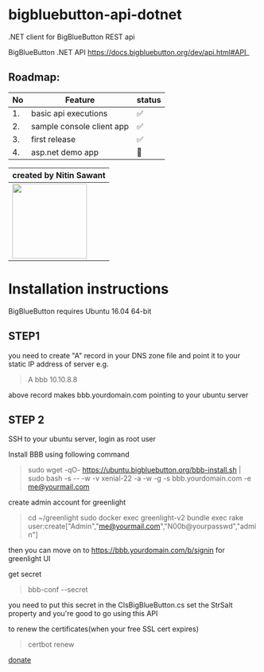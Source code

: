 # bigbluebutton-api-dotnet
.NET client for BigBlueButton REST api

BigBlueButton .NET API
https://docs.bigbluebutton.org/dev/api.html#API_

## Roadmap:
| No | Feature      | status |
|----|---------------------------|---|
| 1. | basic api executions      | ✅ |
| 2. | sample console client app | ✅ |
| 3. | first release             | ✅ |
| 4. | asp.net demo app          | 🚧 |

| created by Nitin Sawant  |
|------------|
| <img src="https://www.google.com/a/cpanel/nitinsawant.com/images/logo.gif?service=google_gsuite" width="150"> |


# Installation instructions
BigBlueButton requires Ubuntu 16.04 64-bit
## STEP1
you need to create "A" record in your DNS zone file and point it to your static IP address of server
e.g. 
> A  bbb  10.10.8.8

above record makes bbb.yourdomain.com pointing to your ubuntu server

## STEP 2
SSH to your ubuntu server, login as root user

Install BBB using following command
> sudo wget -qO- https://ubuntu.bigbluebutton.org/bbb-install.sh | sudo bash -s -- -w -v xenial-22 -a -w -g -s bbb.yourdomain.com -e me@yourmail.com

create admin account for greenlight
> cd ~/greenlight
> sudo docker exec greenlight-v2 bundle exec rake user:create["Admin","me@yourmail.com","N00b@yourpasswd","admin"]

then you can move on to https://bbb.yourdomain.com/b/signin for greenlight UI

get secret
> bbb-conf --secret

you need to put this secret in the ClsBigBlueButton.cs set the StrSalt property and you're good to go using this API

to renew the certificates(when your free SSL cert expires)
> certbot renew 

[donate](https://paypal.me/nitinsa1?locale.x=en_GB)
